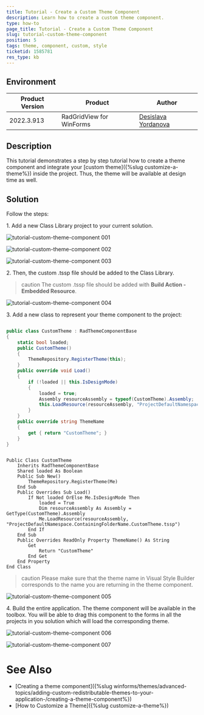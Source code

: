 ```yaml
---
title: Tutorial - Create a Custom Theme Component
description: Learn how to create a custom theme component. 
type: how-to
page_title: Tutorial - Create a Custom Theme Component
slug: tutorial-custom-theme-component
position: 5
tags: theme, component, custom, style
ticketid: 1585781
res_type: kb
---
```



## Environment
|Product Version|Product|Author|
|----|----|----|
|2022.3.913|RadGridView for WinForms|[Desislava Yordanova](https://www.telerik.com/blogs/author/desislava-yordanova)|

## Description

This tutorial demonstrates a step by step tutorial how to create a theme component and integrate your [custom theme]({%slug customize-a-theme%}) inside the project. Thus, the theme will be available at design time as well. 

## Solution

Follow the steps:

1\. Add a new Class Library project to your current solution.

![tutorial-custom-theme-component 001](images/tutorial-custom-theme-component001.png) 

![tutorial-custom-theme-component 002](images/tutorial-custom-theme-component002.png) 

![tutorial-custom-theme-component 003](images/tutorial-custom-theme-component003.png) 

2\. Then, the custom .tssp file should be added to the Class Library. 

>caution The custom .tssp file should be added with **Build Action - Embedded Resource**.

![tutorial-custom-theme-component 004](images/tutorial-custom-theme-component004.png) 

3\. Add a new class to represent your theme component to the project:

````C#

public class CustomTheme : RadThemeComponentBase
{
    static bool loaded;
    public CustomTheme()
    {
        ThemeRepository.RegisterTheme(this);
    }
    public override void Load()
    {
        if (!loaded || this.IsDesignMode)
        {
            loaded = true;
            Assembly resourceAssembly = typeof(CustomTheme).Assembly;
            this.LoadResource(resourceAssembly, "ProjectDefaultNamespace.ContainingFolderName.CustomTheme.tssp");
        }
    }
    public override string ThemeName
    {
        get { return "CustomTheme"; }
    }
}

````
````VB.NET

Public Class CustomTheme
    Inherits RadThemeComponentBase
    Shared loaded As Boolean
    Public Sub New()
        ThemeRepository.RegisterTheme(Me)
    End Sub
    Public Overrides Sub Load()
        If Not loaded OrElse Me.IsDesignMode Then
            loaded = True
            Dim resourceAssembly As Assembly = GetType(CustomTheme).Assembly
            Me.LoadResource(resourceAssembly, "ProjectDefaultNamespace.ContainingFolderName.CustomTheme.tssp")
        End If
    End Sub
    Public Overrides ReadOnly Property ThemeName() As String
        Get
            Return "CustomTheme"
        End Get
    End Property
End Class

````

>caution Please make sure that the theme name in Visual Style Builder corresponds to the name you are returning in the theme component.

![tutorial-custom-theme-component 005](images/tutorial-custom-theme-component005.png) 
 
4\. Build the entire application. The theme component will be available in the toolbox. You will be able to drag this component to the forms in all the projects in you solution which will load the corresponding theme.

![tutorial-custom-theme-component 006](images/tutorial-custom-theme-component006.png) 

![tutorial-custom-theme-component 007](images/tutorial-custom-theme-component007.png) 


# See Also

* [Creating a theme component]({%slug winforms/themes/advanced-topics/adding-custom-redistributable-themes-to-your-application-/creating-a-theme-component%})
* [How to Customize a Theme]({%slug customize-a-theme%})



 
